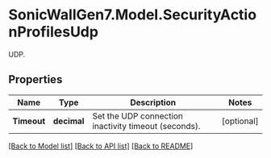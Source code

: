 # SonicWallGen7.Model.SecurityActionProfilesUdp
UDP.

## Properties

Name | Type | Description | Notes
------------ | ------------- | ------------- | -------------
**Timeout** | **decimal** | Set the UDP connection inactivity timeout (seconds). | [optional] 

[[Back to Model list]](../README.md#documentation-for-models) [[Back to API list]](../README.md#documentation-for-api-endpoints) [[Back to README]](../README.md)

